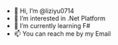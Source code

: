 - 👋 Hi, I’m @liziyu0714
- 👀 I’m interested in .Net Platform
- 🌱 I’m currently learning F#
- 📫 You can reach me by my Email

<!---
liziyu0714/liziyu0714 is a ✨ special ✨ repository because its `README.md` (this file) appears on your GitHub profile.
You can click the Preview link to take a look at your changes.
--->
